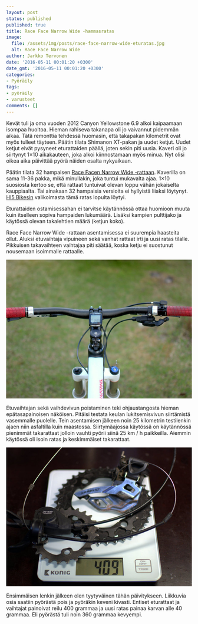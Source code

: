 ```yaml
---
layout: post
status: published
published: true
title: Race Face Narrow Wide -hammasratas
image:
  file: /assets/img/posts/race-face-narrow-wide-eturatas.jpg
  alt: Race Face Narrow Wide
author: Jarkko Tervonen
date: '2016-05-11 00:01:20 +0300'
date_gmt: '2016-05-11 00:01:20 +0300'
categories:
- Pyöräily
tags:
- pyöräily
- varusteet
comments: []
---
```

Kevät tuli ja oma vuoden 2012 Canyon Yellowstone 6.9 alkoi kaipaamaan isompaa huoltoa. Hieman rahiseva takanapa oli jo vaivannut pidemmän aikaa. Tätä remonttia tehdessä huomasin, että takapakan kilometrit ovat myös tulleet täyteen. Päätin tilata Shimanon XT-pakan ja uudet ketjut. Uudet ketjut eivät pysyneet eturattaiden päällä, joten sekin piti uusia. Kaveri oli jo siirtynyt 1&#215;10 aikakauteen, joka alkoi kiinnostamaan myös minua. Nyt olisi oikea aika päivittää pyörä näiden osalta nykyaikaan.

Päätin tilata 32 hampaisen [Race Facen Narrow Wide -rattaan](http://www.raceface.com/products/details/narrow-wide-single-ring). Kaverilla on sama 11-36 pakka, mikä minullakin, joka tuntui mukavalta ajaa. 1&#215;10 suosiosta kertoo se, että rattaat tuntuivat olevan loppu vähän jokaiselta kauppiaalta. Tai ainakaan 32 hampaisia versioita ei hyllyistä liiaksi löytynyt. [HI5 Bikesin](http://www.hi5bikes.fi/) valikoimasta tämä ratas lopulta löytyi.

Eturattaiden ostamisessahan ei tarvitse käytännössä ottaa huomioon muuta kuin itselleen sopiva hampaiden lukumäärä. Lisäksi kampien pulttijako ja käytössä olevan takalehtien määrä (ketjun koko).

Race Face Narrow Wide -rattaan asentamisessa ei suurempia haasteita ollut. Aluksi etuvaihtaja vipuineen sekä vanhat rattaat irti ja uusi ratas tilalle. Pikkuisen takavaihteen vaihtajaa piti säätää, koska ketju ei suostunut nousemaan isoimmalle rattaalle.

<amp-img src="/assets/img/posts/canyon-yellowstone-ohjaustanko.jpg" alt="Canyon Yellowstone 6.9 - ohjaustanko" width="4" height="3" layout="responsive">
  <noscript><img src="/assets/img/posts/canyon-yellowstone-ohjaustanko.jpg" alt="Canyon Yellowstone 6.9 - ohjaustanko" /></noscript>
</amp-img>

Etuvaihtajan sekä vaihdevivun poistaminen teki ohjaustangosta hieman epätasapainoisen näköisen. Pitäisi testata keulan lukitsemisvivun siirtämistä vasemmalle puolelle. Tein asentamisen jälkeen noin 25 kilometrin testilenkin ajaen niin asfaltilla kuin maastossa. Siirtymäajossa käytössä on käytännössä pienimmät takarattaat jolloin vauhti pyörii siinä 25 km / h paikkeilla. Aiemmin käytössä oli isoin ratas ja keskimmäiset takarattaat.

<amp-img src="/assets/img/posts/shimano-slx-sram-x7-vaihtaja.jpg" alt="Shimano SLX + SRAM X7 -etuvaihtaja" width="4" height="3" layout="responsive">
  <noscript><img src="/assets/img/posts/shimano-slx-sram-x7-vaihtaja.jpg" alt="Shimano SLX + SRAM X7 -etuvaihtaja" /></noscript>
</amp-img>

Ensimmäisen lenkin jälkeen olen tyytyväinen tähän päivitykseen. Liikkuvia osia saatiin pyörästä pois ja pyöräkin keveni kivasti. Entiset eturattaat ja vaihtajat painoivat reilu 400 grammaa ja uusi ratas painaa karvan alle 40 grammaa. Eli pyörästä tuli noin 360 grammaa kevyempi.
